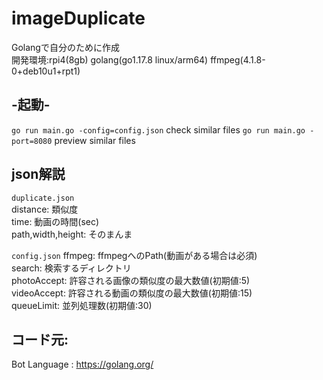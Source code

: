 # imageDuplicate
Golangで自分のために作成  
開発環境:rpi4(8gb) golang(go1.17.8 linux/arm64) ffmpeg(4.1.8-0+deb10u1+rpt1)  

## -起動-  
```go run main.go -config=config.json```
check similar files
```go run main.go -port=8080```
preview similar files

## json解説  
`duplicate.json`  
distance: 類似度  
time: 動画の時間(sec)  
path,width,height: そのまんま  
  
`config.json`
ffmpeg: ffmpegへのPath(動画がある場合は必須)  
search: 検索するディレクトリ  
photoAccept: 許容される画像の類似度の最大数値(初期値:5)  
videoAccept: 許容される動画の類似度の最大数値(初期値:15)  
queueLimit: 並列処理数(初期値:30)  
  
## コード元:  
Bot Language   : https://golang.org/  
